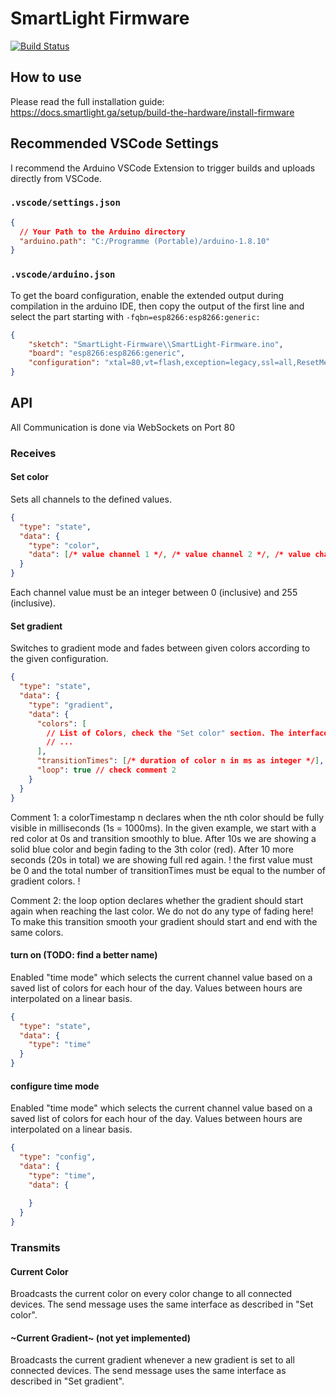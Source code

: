 # SmartLight Firmware

[![Build Status](https://travis-ci.com/adrianjost/SmartLight-Firmware.svg?branch=master)](https://travis-ci.com/adrianjost/SmartLight-Firmware)

## How to use

Please read the full installation guide:
https://docs.smartlight.ga/setup/build-the-hardware/install-firmware

## Recommended VSCode Settings

I recommend the Arduino VSCode Extension to trigger builds and uploads directly from VSCode.

### `.vscode/settings.json`

```json
{
  // Your Path to the Arduino directory
  "arduino.path": "C:/Programme (Portable)/arduino-1.8.10"
}
```

### `.vscode/arduino.json`

To get the board configuration, enable the extended output during compilation in the arduino IDE, then copy the output of the first line and select the part starting with `-fqbn=esp8266:esp8266:generic:`

```json
{
    "sketch": "SmartLight-Firmware\\SmartLight-Firmware.ino",
    "board": "esp8266:esp8266:generic",
    "configuration": "xtal=80,vt=flash,exception=legacy,ssl=all,ResetMethod=nodemcu,CrystalFreq=26,FlashFreq=40,FlashMode=dout,eesz=1M128,led=1,sdk=nonosdk_191024,ip=lm2f,dbg=Disabled,lvl=None____,wipe=none,baud=115200"
}
```

## API

All Communication is done via WebSockets on Port 80

### Receives

#### Set color

Sets all channels to the defined values.

```json
{
  "type": "state",
  "data": {
    "type": "color",
    "data": [/* value channel 1 */, /* value channel 2 */, /* value channel 3 */]
  }
}
```

Each channel value must be an integer between 0 (inclusive) and 255 (inclusive).

#### Set gradient

Switches to gradient mode and fades between given colors according to the given configuration.

```json
{
  "type": "state",
  "data": {
    "type": "gradient",
    "data": {
      "colors": [
        // List of Colors, check the "Set color" section. The interface is identical
        // ...
      ],
      "transitionTimes": [/* duration of color n in ms as integer */], // check comment 1
      "loop": true // check comment 2
    }
  }
}
```

Comment 1: a colorTimestamp n declares when the nth color should be fully visible in milliseconds (1s = 1000ms).
In the given example, we start with a red color at 0s and transition smoothly to blue.
After 10s we are showing a solid blue color and begin fading to the 3th color (red).
After 10 more seconds (20s in total) we are showing full red again.
! the first value must be 0 and the total number of transitionTimes must be equal to the number of gradient colors. !

Comment 2: the loop option declares whether the gradient should start again when reaching the last color.
We do not do any type of fading here!
To make this transition smooth your gradient should start and end with the same colors.

#### turn on (TODO: find a better name)

Enabled "time mode" which selects the current channel value based on a saved list of colors for each hour of the day. Values between hours are interpolated on a linear basis.

```json
{
  "type": "state",
  "data": {
    "type": "time"
  }
}
```

#### configure time mode

Enabled "time mode" which selects the current channel value based on a saved list of colors for each hour of the day. Values between hours are interpolated on a linear basis.

```json
{
  "type": "config",
  "data": {
    "type": "time",
    "data": {
      
    }
  }
}
```

### Transmits

#### Current Color

Broadcasts the current color on every color change to all connected devices.
The send message uses the same interface as described in "Set color".

#### ~Current Gradient~ (not yet implemented)

Broadcasts the current gradient whenever a new gradient is set to all connected devices.
The send message uses the same interface as described in "Set gradient".
